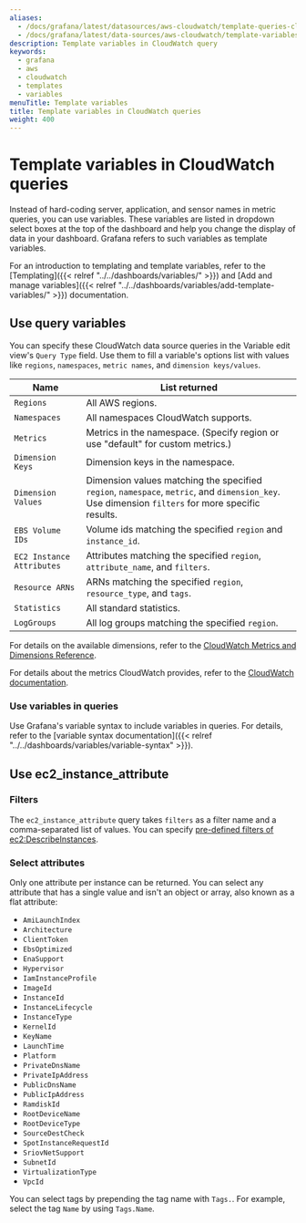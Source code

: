 ```yaml
---
aliases:
  - /docs/grafana/latest/datasources/aws-cloudwatch/template-queries-cloudwatch/
  - /docs/grafana/latest/data-sources/aws-cloudwatch/template-variables/
description: Template variables in CloudWatch query
keywords:
  - grafana
  - aws
  - cloudwatch
  - templates
  - variables
menuTitle: Template variables
title: Template variables in CloudWatch queries
weight: 400
---
```


# Template variables in CloudWatch queries

Instead of hard-coding server, application, and sensor names in metric queries, you can use variables.
These variables are listed in dropdown select boxes at the top of the dashboard and help you change the display of data in your dashboard.
Grafana refers to such variables as template variables.

For an introduction to templating and template variables, refer to the [Templating]({{< relref "../../dashboards/variables/" >}}) and [Add and manage variables]({{< relref "../../dashboards/variables/add-template-variables/" >}}) documentation.

## Use query variables

You can specify these CloudWatch data source queries in the Variable edit view's `Query Type` field.
Use them to fill a variable's options list with values like `regions`, `namespaces`, `metric names`, and `dimension keys/values`.

| Name                      | List returned                                                                                                                                    |
| ------------------------- | ------------------------------------------------------------------------------------------------------------------------------------------------ |
| `Regions`                 | All AWS regions.                                                                                                                                 |
| `Namespaces`              | All namespaces CloudWatch supports.                                                                                                              |
| `Metrics`                 | Metrics in the namespace. (Specify region or use "default" for custom metrics.)                                                                  |
| `Dimension Keys`          | Dimension keys in the namespace.                                                                                                                 |
| `Dimension Values`        | Dimension values matching the specified `region`, `namespace`, `metric`, and `dimension_key`. Use dimension `filters` for more specific results. |
| `EBS Volume IDs`          | Volume ids matching the specified `region` and `instance_id`.                                                                                    |
| `EC2 Instance Attributes` | Attributes matching the specified `region`, `attribute_name`, and `filters`.                                                                     |
| `Resource ARNs`           | ARNs matching the specified `region`, `resource_type`, and `tags`.                                                                               |
| `Statistics`              | All standard statistics.                                                                                                                         |
| `LogGroups`               | All log groups matching the specified `region`.                                                                                                  |

For details on the available dimensions, refer to the [CloudWatch Metrics and Dimensions Reference](https://docs.aws.amazon.com/AmazonCloudWatch/latest/monitoring/CW_Support_For_AWS.html).

For details about the metrics CloudWatch provides, refer to the [CloudWatch documentation](https://docs.aws.amazon.com/AmazonCloudWatch/latest/DeveloperGuide/CW_Support_For_AWS.html).

### Use variables in queries

Use Grafana's variable syntax to include variables in queries.
For details, refer to the [variable syntax documentation]({{< relref "../../dashboards/variables/variable-syntax" >}}).

## Use ec2_instance_attribute

### Filters

The `ec2_instance_attribute` query takes `filters` as a filter name and a comma-separated list of values.
You can specify [pre-defined filters of ec2:DescribeInstances](http://docs.aws.amazon.com/AWSEC2/latest/APIReference/API_DescribeInstances.html).

### Select attributes

Only one attribute per instance can be returned.
You can select any attribute that has a single value and isn't an object or array, also known as a flat attribute:

- `AmiLaunchIndex`
- `Architecture`
- `ClientToken`
- `EbsOptimized`
- `EnaSupport`
- `Hypervisor`
- `IamInstanceProfile`
- `ImageId`
- `InstanceId`
- `InstanceLifecycle`
- `InstanceType`
- `KernelId`
- `KeyName`
- `LaunchTime`
- `Platform`
- `PrivateDnsName`
- `PrivateIpAddress`
- `PublicDnsName`
- `PublicIpAddress`
- `RamdiskId`
- `RootDeviceName`
- `RootDeviceType`
- `SourceDestCheck`
- `SpotInstanceRequestId`
- `SriovNetSupport`
- `SubnetId`
- `VirtualizationType`
- `VpcId`

You can select tags by prepending the tag name with `Tags.`.
For example, select the tag `Name` by using `Tags.Name`.
